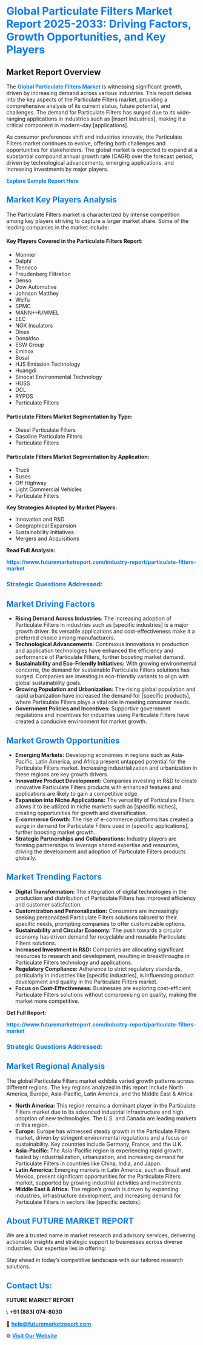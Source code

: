 <h1 style="color: #007BFF;">Global Particulate Filters Market Report 2025-2033: Driving Factors, Growth Opportunities, and Key Players</h1>

<section id="overview">
<h2>Market Report Overview</h2>
<p>The <a href="https://www.futuremarketreport.com/industry-report/particulate-filters-market" style="color: #007BFF; text-decoration: none;"><strong>Global Particulate Filters Market</strong></a> is witnessing significant growth, driven by increasing demand across various industries. This report delves into the key aspects of the Particulate Filters market, providing a comprehensive analysis of its current status, future potential, and challenges. The demand for Particulate Filters has surged due to its wide-ranging applications in industries such as [insert industries], making it a critical component in modern-day [applications].</p>
<p>As consumer preferences shift and industries innovate, the Particulate Filters market continues to evolve, offering both challenges and opportunities for stakeholders. The global market is expected to expand at a substantial compound annual growth rate (CAGR) over the forecast period, driven by technological advancements, emerging applications, and increasing investments by major players.</p>
</section>

<section id="overview">
<p><a href="https://www.futuremarketreport.com/request-sample/reportId=99834" style="color: #007BFF; text-decoration: none;"><strong>Explore Sample Report Here</strong></a></p>
</section>

<section id="key-players">
<h2 style="color: #007BFF;">Market Key Players Analysis</h2>
<p>The Particulate Filters market is characterized by intense competition among key players striving to capture a larger market share. Some of the leading companies in the market include:</p>
<h4>Key Players Covered in the Particulate Filters Report:</h4>
<ul><li>Monnier</li><li>Delphi</li><li>Tenneco</li><li>Freudenberg Filtration</li><li>Denso</li><li>Dow Automotive</li><li>Johnson Matthey</li><li>Weifu</li><li>SPMC</li><li>MANN+HUMMEL</li><li>EEC</li><li>NGK Insulators</li><li>Dinex</li><li>Donaldso</li><li>ESW Group</li><li>Eminox</li><li>Bosal</li><li>HJS Emission Technology</li><li>Huangdi</li><li>Sinocat Environmental Technology</li><li>HUSS</li><li>DCL</li><li>RYPOS</li><li>Particulate Filters</li></ul>
<h4>Particulate Filters Market Segmentation by Type:</h4>
<ul><li>Diesel Particulate Filters</li><li>Gasoline Particulate Filters</li><li>Particulate Filters</li></ul>

<h4>Particulate Filters Market Segmentation by Application:</h4>
<ul><li>Truck</li><li>Buses</li><li>Off Highway</li><li>Light Commercial Vehicles</li><li>Particulate Filters</li></ul>
<p><strong>Key Strategies Adopted by Market Players:</strong></p>
<ul>
<li>Innovation and R&D</li>
<li>Geographical Expansion</li>
<li>Sustainability Initiatives</li>
<li>Mergers and Acquisitions</li>
</ul>
</section>

<section>
<p><strong>Read Full Analysis: </strong></p><a href="https://www.futuremarketreport.com/industry-report/particulate-filters-market" style="color: #007BFF; text-decoration: none;"><strong>https://www.futuremarketreport.com/industry-report/particulate-filters-market</strong></a>
<h3 style="color: #007BFF;">Strategic Questions Addressed:</h3>
</section>

<section id="driving-factors">
<h2 style="color: #007BFF;">Market Driving Factors</h2>
<ul>
<li><strong>Rising Demand Across Industries:</strong> The increasing adoption of Particulate Filters in industries such as [specific industries] is a major growth driver. Its versatile applications and cost-effectiveness make it a preferred choice among manufacturers.</li>
<li><strong>Technological Advancements:</strong> Continuous innovations in production and application technologies have enhanced the efficiency and performance of Particulate Filters, further boosting market demand.</li>
<li><strong>Sustainability and Eco-Friendly Initiatives:</strong> With growing environmental concerns, the demand for sustainable Particulate Filters solutions has surged. Companies are investing in eco-friendly variants to align with global sustainability goals.</li>
<li><strong>Growing Population and Urbanization:</strong> The rising global population and rapid urbanization have increased the demand for [specific products], where Particulate Filters plays a vital role in meeting consumer needs.</li>
<li><strong>Government Policies and Incentives:</strong> Supportive government regulations and incentives for industries using Particulate Filters have created a conducive environment for market growth.</li>
</ul>
</section>

<section id="growth-opportunities">
<h2 style="color: #007BFF;">Market Growth Opportunities</h2>
<ul>
<li><strong>Emerging Markets:</strong> Developing economies in regions such as Asia-Pacific, Latin America, and Africa present untapped potential for the Particulate Filters market. Increasing industrialization and urbanization in these regions are key growth drivers.</li>
<li><strong>Innovative Product Development:</strong> Companies investing in R&D to create innovative Particulate Filters products with enhanced features and applications are likely to gain a competitive edge.</li>
<li><strong>Expansion into Niche Applications:</strong> The versatility of Particulate Filters allows it to be utilized in niche markets such as [specific niches], creating opportunities for growth and diversification.</li>
<li><strong>E-commerce Growth:</strong> The rise of e-commerce platforms has created a surge in demand for Particulate Filters used in [specific applications], further boosting market growth.</li>
<li><strong>Strategic Partnerships and Collaborations:</strong> Industry players are forming partnerships to leverage shared expertise and resources, driving the development and adoption of Particulate Filters products globally.</li>
</ul>
</section>

<section id="trending-factors">
<h2 style="color: #007BFF;">Market Trending Factors</h2>
<ul>
<li><strong>Digital Transformation:</strong> The integration of digital technologies in the production and distribution of Particulate Filters has improved efficiency and customer satisfaction.</li>
<li><strong>Customization and Personalization:</strong> Consumers are increasingly seeking personalized Particulate Filters solutions tailored to their specific needs, prompting companies to offer customizable options.</li>
<li><strong>Sustainability and Circular Economy:</strong> The push towards a circular economy has driven demand for recyclable and reusable Particulate Filters solutions.</li>
<li><strong>Increased Investment in R&D:</strong> Companies are allocating significant resources to research and development, resulting in breakthroughs in Particulate Filters technology and applications.</li>
<li><strong>Regulatory Compliance:</strong> Adherence to strict regulatory standards, particularly in industries like [specific industries], is influencing product development and quality in the Particulate Filters market.</li>
<li><strong>Focus on Cost-Effectiveness:</strong> Businesses are exploring cost-efficient Particulate Filters solutions without compromising on quality, making the market more competitive.</li>
</ul>
</section>

<section>
<p><strong>Get Full Report: </strong></p><a href="https://www.futuremarketreport.com/industry-report/particulate-filters-market" style="color: #007BFF; text-decoration: none;"><strong>https://www.futuremarketreport.com/industry-report/particulate-filters-market</strong></a>
<h3 style="color: #007BFF;">Strategic Questions Addressed:</h3>
</section>


<section id="regional-analysis">
<h2 style="color: #007BFF;">Market Regional Analysis</h2>
<p>The global Particulate Filters market exhibits varied growth patterns across different regions. The key regions analyzed in this report include North America, Europe, Asia-Pacific, Latin America, and the Middle East & Africa:</p>
<ul>
<li><strong>North America:</strong> This region remains a dominant player in the Particulate Filters market due to its advanced industrial infrastructure and high adoption of new technologies. The U.S. and Canada are leading markets in this region.</li>
<li><strong>Europe:</strong> Europe has witnessed steady growth in the Particulate Filters market, driven by stringent environmental regulations and a focus on sustainability. Key countries include Germany, France, and the U.K.</li>
<li><strong>Asia-Pacific:</strong> The Asia-Pacific region is experiencing rapid growth, fueled by industrialization, urbanization, and increasing demand for Particulate Filters in countries like China, India, and Japan.</li>
<li><strong>Latin America:</strong> Emerging markets in Latin America, such as Brazil and Mexico, present significant opportunities for the Particulate Filters market, supported by growing industrial activities and investments.</li>
<li><strong>Middle East & Africa:</strong> The region’s growth is driven by expanding industries, infrastructure development, and increasing demand for Particulate Filters in sectors like [specific sectors].</li>
</ul>
</section>

<footer>
<h2 style="color: #007BFF;">About FUTURE MARKET REPORT</h2>
<p>We are a trusted name in market research and advisory services, delivering actionable insights and strategic support to businesses across diverse industries. Our expertise lies in offering:</p>

<p>Stay ahead in today’s competitive landscape with our tailored research solutions.</p>

<h2 style="color: #007BFF;">Contact Us:</h2>
<p><strong>FUTURE MARKET REPORT</strong></p>
<p>📞 <strong>+91 (883) 074-8030</strong></p>
<p>📧 <strong><a href="mailto:help@futuremarketreport.com" style="color: #007BFF;">help@futuremarketreport.com</a></strong></p>
<p>🌐 <strong><a href="https://www.futuremarketreport.com/" style="color: #007BFF;">Visit Our Website</a></strong></p>
</footer>